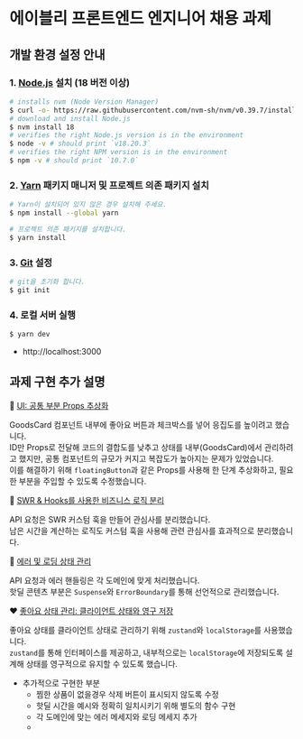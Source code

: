 # 에이블리 프론트엔드 엔지니어 채용 과제

## 개발 환경 설정 안내

### 1. [Node.js](https://nodejs.org/en/download/package-manager) 설치 (18 버전 이상)

```bash
# installs nvm (Node Version Manager)
$ curl -o- https://raw.githubusercontent.com/nvm-sh/nvm/v0.39.7/install.sh | bash
# download and install Node.js
$ nvm install 18
# verifies the right Node.js version is in the environment
$ node -v # should print `v18.20.3`
# verifies the right NPM version is in the environment
$ npm -v # should print `10.7.0`
```

### 2. [Yarn](https://yarnpkg.com/) 패키지 매니저 및 프로젝트 의존 패키지 설치

```bash
# Yarn이 설치되어 있지 않은 경우 설치해 주세요.
$ npm install --global yarn

# 프로젝트 의존 패키지를 설치합니다.
$ yarn install
```

### 3. [Git](https://git-scm.com/) 설정

```bash
# git을 초기화 합니다.
$ git init
```

### 4. 로컬 서버 실행

```bash
$ yarn dev
```

- http://localhost:3000

## 과제 구현 추가 설명

💄 [UI: 공통 부분 Props 추상화](https://github.com/kwonth211/ably-frontend/commit/0e5f6a09b67db11594c35e2cd7a102f34318acce)

GoodsCard 컴포넌트 내부에 좋아요 버튼과 체크박스를 넣어 응집도를 높이려고 했습니다.  
ID만 Props로 전달해 코드의 결합도를 낮추고 상태를 내부(GoodsCard)에서 관리하려고 했지만, 공통 컴포넌트의 규모가 커지고 복잡도가 높아지는 문제가 있었습니다.  
이를 해결하기 위해 `floatingButton`과 같은 Props를 사용해 한 단계 추상화하고, 필요한 부분을 주입할 수 있도록 수정했습니다.

🎯 [SWR & Hooks를 사용한 비즈니스 로직 분리](https://github.com/kwonth211/ably-frontend/commit/e4485fbf6a94f17ca2e498d30882b35af8d3fdf8)

API 요청은 SWR 커스텀 훅을 만들어 관심사를 분리했습니다.  
남은 시간을 계산하는 로직도 커스텀 훅을 사용해 관련 관심사를 효과적으로 분리했습니다.

🔧 [에러 및 로딩 상태 관리](https://github.com/kwonth211/ably-frontend/commit/0caeeaa942bdd14f9f0dc0601f85f6c46f6f12aa)

API 요청과 에러 핸들링은 각 도메인에 맞게 처리했습니다.  
핫딜 콘텐츠 부분은 `Suspense`와 `ErrorBoundary`를 통해 선언적으로 관리했습니다.

❤️ [좋아요 상태 관리: 클라이언트 상태와 영구 저장](https://github.com/kwonth211/ably-frontend/commit/84155dbcbaab9eb7451533f994b291f5ed442876)

좋아요 상태를 클라이언트 상태로 관리하기 위해 `zustand`와 `localStorage`를 사용했습니다.  
`zustand`를 통해 인터페이스를 제공하고, 내부적으로는 `localStorage`에 저장되도록 설계해 상태를 영구적으로 유지할 수 있도록 했습니다.

- 추가적으로 구현한 부분
  - 찜한 상품이 없을경우 삭제 버튼이 표시되지 않도록 수정
  - 핫딜 시간을 예시와 정확히 일치시키기 위해 별도의 함수 구현
  - 각 도메인에 맞는 에러 메세지와 로딩 메세지 추가
  - 
